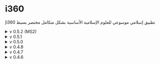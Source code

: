 # i360
إi360 تطبيق إسلامي موسوعي للعلوم الإسلامية الأساسية بشكل متكامل مختصر بسيط

<details>
<summary>v 0.5.2 (MS2)</summary>

| Header | Details |
|-----:|-----------|
|     Creation Date/Time | 06/07/2022 23:22|
|     Version | 0.5.2|
|     Version Code | 20220706|
|     AppGyver Runtime Version | 4.5.7|
|     Released OS | **Web** – **Android** - Google (aab) – **Android** - Huawei (aab) – **iOS** (ipa)|
|     Released Build# | 230968 – 230969 – _ – 230971|
|     Released | 06/07/2022|
|     Notes | **i360إ-MS2 (MS=MileStone)**|
|     | Last update for min. func. for iOS|
|     Changes | **Add: Created _WordPress_ p. for support showing About (as _About_ p.) FAQ & short Explanation (as is Toggle switches & IME); as per _AppStore_ request**|
|     | ~~Edit: Changed _AppLink_ for Web from (https://i360.appgyverapp.com/) to (https://i36O.wordpress.com/)~~|
|     | Edit: Changed _MobileServicesToggle_ disabling to when OS is Android & _OS_WebToggle_ isn't Web|
|     | Edit: _About_ p. icon from _?_ to _!_|
|     | Add: _Support_ button on _About_ p. (as _question_ icon)|
|     | Add: Spinned-off this version to another app.: i360إ-MS2 (MS=MileStone)|
  
</details>

<details>
<summary>v 0.5.1</summary>

| Header | Details |
|-----:|-----------|
|     Creation Date/Time | 03/07/2022 14:40|
|     Version | 0.5.1|
|     Version Code | 20220703|
|     AppGyver Runtime Version | 4.5.7|
|     Released OS | **Web** – **Android** - Google (aab) – **Android** - Huawei (aab) – **iOS** (ipa)|
|     Released Build# | 230249 – 230250 – 230250 – 230252|
|     Released | 03/07/2022|
|     Notes | _|
|     Changes | _Edit: Changed Apple _AppStore_ badge icon from (https://developer.apple.com/assets/elements/badges/download-on-the-app-store.svg) to (https://tools.applemediaservices.com/api/badges/download-on-the-app-store/black/en-us)|
|     | Add: Image placeholders for 3 App. Stores QR code|
|     | Edit: Changed _AppLink_ for Web from (http://azhar.eg/magmaa) to (https://i360.appgyverapp.com/)|
|     | Edit: Changed back _Open web browser_ component (a.k.a. _WebView_) to _Open URL_ for files/websites but not apps to enable navigation|
|     | Edit: changed PDF file storage from Box (seifadin@hotmail.com) to Box (i36O@outlook.com), as owner appeared in _File Info._!|
  
</details>

<details>
<summary>v 0.5.0</summary>

| Header | Details |
|-----:|-----------|
|     Creation Date/Time | 30/06/2022 15:30|
|     Version | 0.5.0|
|     Version Code | 20220630|
|     AppGyver Runtime Version | 4.3.6|
|     Released OS | **Web** – **Android** - Google (aab) – **Android** - Huawei (aab) – **iOS** (ipa)|
|     Released Build# | 229782 – 229783 – 229784 – 229785|
|     Released | 30/06/2022|
|     Notes | _|
|     Changes | Add: _InputTools_ icon button for Input Method Editor (IME) in case of no Arabic keyboard: displaying Google IME for GMS & VKboard for China/HMS, visible only if there's Arabic in _PreferredLanguages_ (as _pencil_ icon)|
|     | Fix: _osIcon_ for _iOS_ & _MacOS_ as _apple_, _Windows Phone_ as _windows_, _Unix_ as _linux_|
|     | Add: _Supplications_ button|
|     | Add: _FoodScanner_ button for Halal foods|
|     | Edit: some buttons colors to _Secondary_|
|     | Add: _Maps4Mosques_ icon button to different Maps (as _map_ icon)|
|     | Add: _QuranicResearcher_ button to a light online app. with extensive content, visible only for Android GMS (as _search_ icon beside _Quran_ button)|
|     | Add: _HadithResearcher_ button to a light online app. with extensive content, visible only for Android GMS (as _search_ icon beside _Hadith_ button)|
|     | Edit: Updated _About_ p. accordingly|
|     | Edit: Updated _About_ & _Screenshots_ on all Stores!|
|     | Add: _Apple AppStore_ badge to _AppStoresRow_|
  
</details>

<details>
<summary>v 0.4.8</summary>

| Header | Details |
|-----:|-----------|
|     Creation Date/Time | 18/06/2022 01:40|
|     Version | 0.4.8|
|     Version Code | 20220618|
|     AppGyver Runtime Version | 4.3.6|
|     Released OS | **Web** – **Android** - Google (aab) – **Android** - Huawei (apk)|
|     Released Build# | 227363 – 227364 – 227365|
|     Released | 18/06/2022|
|     Notes | _|
|     Changes | Edit: Changed _Open URL_ component to _Open web browser_ (a.k.a. _WebView_) for files/websites but not apps, effectively creating an app. built-in browser|
  
</details>

<details>
<summary>v 0.4.7</summary>

| Header | Details |
|-----:|-----------|
|     Creation Date/Time | 14/06/2022 23:25|
|     Version | 0.4.7|
|     Version Code | 20220614|
|     AppGyver Runtime Version | 4.3.6|
|     Released OS | **Web** – **Android** - Google (aab) – **Android** - Huawei (apk)|
|     Released Build# | 226642 – 226643 – 226644|
|     Released | 14/06/2022|
|     Notes | _|
|     Changes | Edit: Made _MobileServicesToggle_ switch between GMS & HMS automatically using _browser.userAgent_|
  
</details>

<details>
<summary>v 0.4.6</summary>

| Header | Details |
|-----:|-----------|
|     Creation Date/Time | 11/06/2022 08:49|
|     Version | 0.4.6|
|     Version Code | 20220612|
|     AppGyver Runtime Version | 4.3.6|
|     Released OS | **Web** – **Android** - Google (aab) – **Android** - Huawei (apk)|
|     Released Build# | 225942 – 225943 – 225944|
|     Released | 11/06/2022|
|     Notes | Last update for min. func. for Android - Huawei|
|     Changes | Edit: Made _MobileServicesToggle_ switch visible only for Android|
  
</details>

